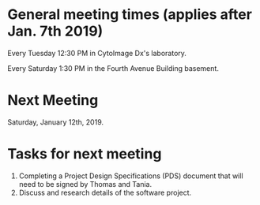  # General meeting times (applies after Jan. 7th 2019)
Every Tuesday   12:30 PM in CytoImage Dx's laboratory.

Every Saturday  1:30 PM in the Fourth Avenue Building basement.


# Next Meeting
Saturday, January 12th, 2019.

# Tasks for next meeting
1. Completing a Project Design Specifications (PDS) document that will need to be signed by Thomas
and Tania.
2. Discuss and research details of the software project.
